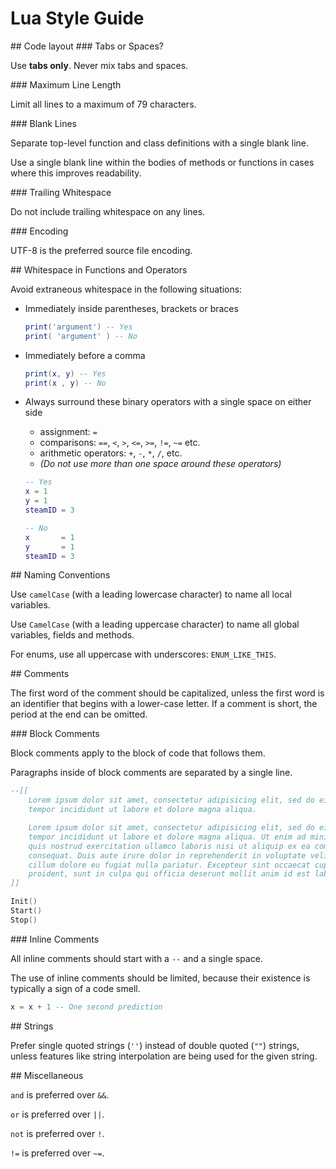 # Lua Style Guide

<a name="code_layout"/>
## Code layout

<a name="tabs_or_spaces"/>
### Tabs or Spaces?

Use **tabs only**. Never mix tabs and spaces.

<a name="maximum_line_length"/>
### Maximum Line Length

Limit all lines to a maximum of 79 characters.

<a name="blank_lines"/>
### Blank Lines

Separate top-level function and class definitions with a single blank line.

Use a single blank line within the bodies of methods or functions in cases where this improves readability.

<a name="trailing_whitespace"/>
### Trailing Whitespace

Do not include trailing whitespace on any lines.

<a name="encoding"/>
### Encoding

UTF-8 is the preferred source file encoding.

<a name="whitespace"/>
## Whitespace in Functions and Operators

Avoid extraneous whitespace in the following situations:

- Immediately inside parentheses, brackets or braces

	```lua
	print('argument') -- Yes
	print( 'argument' ) -- No
	```
- Immediately before a comma

	```lua
	print(x, y) -- Yes
	print(x , y) -- No
	```

- Always surround these binary operators with a single space on either side
	- assignment: `=`
	- comparisons: `==`, `<`, `>`, `<=`, `>=`, `!=`, `~=` etc.
	- arithmetic operators: `+`, `-`, `*`, `/`, etc.
	- _(Do not use more than one space around these operators)_

	```lua
	-- Yes
	x = 1
	y = 1
	steamID = 3

	-- No
	x      	= 1
	y      	= 1
	steamID = 3
	```

<a name="naming"/>
## Naming Conventions

Use `camelCase` (with a leading lowercase character) to name all local variables.

Use `CamelCase` (with a leading uppercase character) to name all global variables, fields and methods.

For enums, use all uppercase with underscores: `ENUM_LIKE_THIS`.

<a name="comments"/>
## Comments

The first word of the comment should be capitalized, unless the first word is an identifier that begins with a lower-case letter.
If a comment is short, the period at the end can be omitted.

<a name="block_comments"/>
### Block Comments

Block comments apply to the block of code that follows them.

Paragraphs inside of block comments are separated by a single line.

```lua
--[[
	Lorem ipsum dolor sit amet, consectetur adipisicing elit, sed do eiusmod
	tempor incididunt ut labore et dolore magna aliqua.

	Lorem ipsum dolor sit amet, consectetur adipisicing elit, sed do eiusmod
	tempor incididunt ut labore et dolore magna aliqua. Ut enim ad minim veniam,
	quis nostrud exercitation ullamco laboris nisi ut aliquip ex ea commodo
	consequat. Duis aute irure dolor in reprehenderit in voluptate velit esse
	cillum dolore eu fugiat nulla pariatur. Excepteur sint occaecat cupidatat non
	proident, sunt in culpa qui officia deserunt mollit anim id est laborum.
]]

Init()
Start()
Stop()
```

<a name="inline_comments"/>
### Inline Comments

All inline comments should start with a `--` and a single space.

The use of inline comments should be limited, because their existence is typically a sign of a code smell.

```lua
x = x + 1 -- One second prediction
```

<a name="strings"/>
## Strings

Prefer single quoted strings (`''`) instead of double quoted (`""`) strings, unless features like string interpolation are being used for the given string.

<a name="misc"/>
## Miscellaneous

`and` is preferred over `&&`.

`or` is preferred over `||`.

`not` is preferred over `!`.

`!=` is preferred over `~=`.
